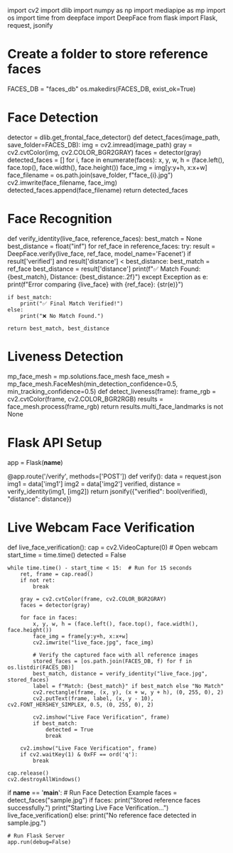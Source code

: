 import cv2
import dlib
import numpy as np
import mediapipe as mp
import os
import time
from deepface import DeepFace
from flask import Flask, request, jsonify

# Create a folder to store reference faces
FACES_DB = "faces_db"
os.makedirs(FACES_DB, exist_ok=True)

# Face Detection
detector = dlib.get_frontal_face_detector()
def detect_faces(image_path, save_folder=FACES_DB):
    img = cv2.imread(image_path)
    gray = cv2.cvtColor(img, cv2.COLOR_BGR2GRAY)
    faces = detector(gray)
    detected_faces = []
    for i, face in enumerate(faces):
        x, y, w, h = (face.left(), face.top(), face.width(), face.height())
        face_img = img[y:y+h, x:x+w]
        face_filename = os.path.join(save_folder, f"face_{i}.jpg")
        cv2.imwrite(face_filename, face_img)
        detected_faces.append(face_filename)
    return detected_faces

# Face Recognition
def verify_identity(live_face, reference_faces):
    best_match = None
    best_distance = float("inf")
    for ref_face in reference_faces:
        try:
            result = DeepFace.verify(live_face, ref_face, model_name='Facenet')
            if result['verified'] and result['distance'] < best_distance:
                best_match = ref_face
                best_distance = result['distance']
                print(f"✅ Match Found: {best_match}, Distance: {best_distance:.2f}")
        except Exception as e:
            print(f"Error comparing {live_face} with {ref_face}: {str(e)}")
    
    if best_match:
        print("✅ Final Match Verified!")
    else:
        print("❌ No Match Found.")
    
    return best_match, best_distance

# Liveness Detection
mp_face_mesh = mp.solutions.face_mesh
face_mesh = mp_face_mesh.FaceMesh(min_detection_confidence=0.5, min_tracking_confidence=0.5)
def detect_liveness(frame):
    frame_rgb = cv2.cvtColor(frame, cv2.COLOR_BGR2RGB)
    results = face_mesh.process(frame_rgb)
    return results.multi_face_landmarks is not None

# Flask API Setup
app = Flask(__name__)

@app.route('/verify', methods=['POST'])
def verify():
    data = request.json
    img1 = data['img1']
    img2 = data['img2']
    verified, distance = verify_identity(img1, [img2])
    return jsonify({"verified": bool(verified), "distance": distance})

# Live Webcam Face Verification
def live_face_verification():
    cap = cv2.VideoCapture(0)  # Open webcam
    start_time = time.time()
    detected = False
    
    while time.time() - start_time < 15:  # Run for 15 seconds
        ret, frame = cap.read()
        if not ret:
            break
        
        gray = cv2.cvtColor(frame, cv2.COLOR_BGR2GRAY)
        faces = detector(gray)
        
        for face in faces:
            x, y, w, h = (face.left(), face.top(), face.width(), face.height())
            face_img = frame[y:y+h, x:x+w]
            cv2.imwrite("live_face.jpg", face_img)
            
            # Verify the captured face with all reference images
            stored_faces = [os.path.join(FACES_DB, f) for f in os.listdir(FACES_DB)]
            best_match, distance = verify_identity("live_face.jpg", stored_faces)
            label = f"Match: {best_match}" if best_match else "No Match"
            cv2.rectangle(frame, (x, y), (x + w, y + h), (0, 255, 0), 2)
            cv2.putText(frame, label, (x, y - 10), cv2.FONT_HERSHEY_SIMPLEX, 0.5, (0, 255, 0), 2)
            
            cv2.imshow("Live Face Verification", frame)
            if best_match:
                detected = True
                break
        
        cv2.imshow("Live Face Verification", frame)
        if cv2.waitKey(1) & 0xFF == ord('q'):
            break
    
    cap.release()
    cv2.destroyAllWindows()

if __name__ == '__main__':
    # Run Face Detection Example
    faces = detect_faces("sample.jpg")
    if faces:
        print("Stored reference faces successfully.")
        print("Starting Live Face Verification...")
        live_face_verification()
    else:
        print("No reference face detected in sample.jpg.")
    
    # Run Flask Server
    app.run(debug=False)
